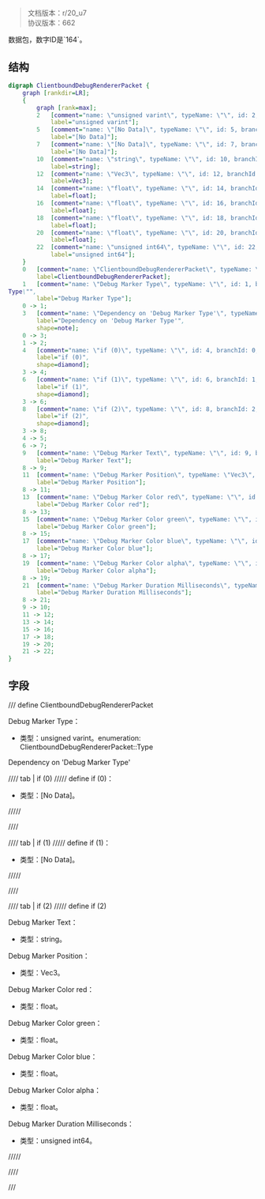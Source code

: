 # <!-- md:samp ClientboundDebugRendererPacket -->

> 文档版本：r/20_u7<br/>协议版本：662

<!-- md:samp ClientboundDebugRendererPacket -->数据包，数字ID是`164`。

## 结构

```dot
digraph ClientboundDebugRendererPacket {
	graph [rankdir=LR];
	{
		graph [rank=max];
		2	[comment="name: \"unsigned varint\", typeName: \"\", id: 2, branchId: 0, recurseId: -1, attributes: 512, notes: \"\"",
			label="unsigned varint"];
		5	[comment="name: \"[No Data]\", typeName: \"\", id: 5, branchId: 0, recurseId: -1, attributes: 512, notes: \"\"",
			label="[No Data]"];
		7	[comment="name: \"[No Data]\", typeName: \"\", id: 7, branchId: 0, recurseId: -1, attributes: 512, notes: \"\"",
			label="[No Data]"];
		10	[comment="name: \"string\", typeName: \"\", id: 10, branchId: 0, recurseId: -1, attributes: 512, notes: \"\"",
			label=string];
		12	[comment="name: \"Vec3\", typeName: \"\", id: 12, branchId: 0, recurseId: -1, attributes: 512, notes: \"\"",
			label=Vec3];
		14	[comment="name: \"float\", typeName: \"\", id: 14, branchId: 0, recurseId: -1, attributes: 512, notes: \"\"",
			label=float];
		16	[comment="name: \"float\", typeName: \"\", id: 16, branchId: 0, recurseId: -1, attributes: 512, notes: \"\"",
			label=float];
		18	[comment="name: \"float\", typeName: \"\", id: 18, branchId: 0, recurseId: -1, attributes: 512, notes: \"\"",
			label=float];
		20	[comment="name: \"float\", typeName: \"\", id: 20, branchId: 0, recurseId: -1, attributes: 512, notes: \"\"",
			label=float];
		22	[comment="name: \"unsigned int64\", typeName: \"\", id: 22, branchId: 0, recurseId: -1, attributes: 512, notes: \"\"",
			label="unsigned int64"];
	}
	0	[comment="name: \"ClientboundDebugRendererPacket\", typeName: \"\", id: 0, branchId: 164, recurseId: -1, attributes: 0, notes: \"\"",
		label=ClientboundDebugRendererPacket];
	1	[comment="name: \"Debug Marker Type\", typeName: \"\", id: 1, branchId: 0, recurseId: -1, attributes: 0, notes: \"enumeration: ClientboundDebugRendererPacket::\
Type\"",
		label="Debug Marker Type"];
	0 -> 1;
	3	[comment="name: \"Dependency on 'Debug Marker Type'\", typeName: \"\", id: 3, branchId: 0, recurseId: -1, attributes: 2, notes: \"\"",
		label="Dependency on 'Debug Marker Type'",
		shape=note];
	0 -> 3;
	1 -> 2;
	4	[comment="name: \"if (0)\", typeName: \"\", id: 4, branchId: 0, recurseId: -1, attributes: 4, notes: \"\"",
		label="if (0)",
		shape=diamond];
	3 -> 4;
	6	[comment="name: \"if (1)\", typeName: \"\", id: 6, branchId: 1, recurseId: -1, attributes: 4, notes: \"\"",
		label="if (1)",
		shape=diamond];
	3 -> 6;
	8	[comment="name: \"if (2)\", typeName: \"\", id: 8, branchId: 2, recurseId: -1, attributes: 4, notes: \"\"",
		label="if (2)",
		shape=diamond];
	3 -> 8;
	4 -> 5;
	6 -> 7;
	9	[comment="name: \"Debug Marker Text\", typeName: \"\", id: 9, branchId: 0, recurseId: -1, attributes: 0, notes: \"\"",
		label="Debug Marker Text"];
	8 -> 9;
	11	[comment="name: \"Debug Marker Position\", typeName: \"Vec3\", id: 11, branchId: 0, recurseId: -1, attributes: 256, notes: \"\"",
		label="Debug Marker Position"];
	8 -> 11;
	13	[comment="name: \"Debug Marker Color red\", typeName: \"\", id: 13, branchId: 0, recurseId: -1, attributes: 0, notes: \"\"",
		label="Debug Marker Color red"];
	8 -> 13;
	15	[comment="name: \"Debug Marker Color green\", typeName: \"\", id: 15, branchId: 0, recurseId: -1, attributes: 0, notes: \"\"",
		label="Debug Marker Color green"];
	8 -> 15;
	17	[comment="name: \"Debug Marker Color blue\", typeName: \"\", id: 17, branchId: 0, recurseId: -1, attributes: 0, notes: \"\"",
		label="Debug Marker Color blue"];
	8 -> 17;
	19	[comment="name: \"Debug Marker Color alpha\", typeName: \"\", id: 19, branchId: 0, recurseId: -1, attributes: 0, notes: \"\"",
		label="Debug Marker Color alpha"];
	8 -> 19;
	21	[comment="name: \"Debug Marker Duration Milliseconds\", typeName: \"\", id: 21, branchId: 0, recurseId: -1, attributes: 0, notes: \"\"",
		label="Debug Marker Duration Milliseconds"];
	8 -> 21;
	9 -> 10;
	11 -> 12;
	13 -> 14;
	15 -> 16;
	17 -> 18;
	19 -> 20;
	21 -> 22;
}

```

## 字段

/// define
ClientboundDebugRendererPacket

Debug Marker Type：<!-- md:samp unsigned varint -->

- 类型：unsigned varint。enumeration: ClientboundDebugRendererPacket::Type

Dependency on 'Debug Marker Type'

//// tab | if (0)
///// define
if (0)：<!-- md:samp [No Data] -->

- 类型：[No Data]。


/////

////

//// tab | if (1)
///// define
if (1)：<!-- md:samp [No Data] -->

- 类型：[No Data]。


/////

////

//// tab | if (2)
///// define
if (2)

Debug Marker Text：<!-- md:samp string -->

- 类型：string。

Debug Marker Position：[<!-- md:samp Vec3 -->](refs/protocols/types/Vec3.md)

- 类型：Vec3。

Debug Marker Color red：<!-- md:samp float -->

- 类型：float。

Debug Marker Color green：<!-- md:samp float -->

- 类型：float。

Debug Marker Color blue：<!-- md:samp float -->

- 类型：float。

Debug Marker Color alpha：<!-- md:samp float -->

- 类型：float。

Debug Marker Duration Milliseconds：<!-- md:samp unsigned int64 -->

- 类型：unsigned int64。


/////

////



///
